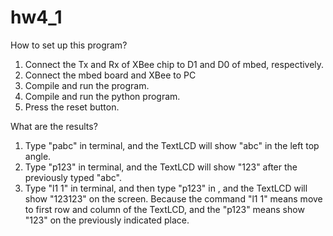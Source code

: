 # hw4_1

How to set up this program?
1. Connect the Tx and Rx of XBee chip to D1 and D0 of mbed, respectively.
2. Connect the mbed board and XBee to PC 
3. Compile and run the program.
4. Compile and run the python program.
5. Press the reset button.

What are the results?
1. Type "pabc" in terminal, and the TextLCD will show "abc" in the left top angle.
2. Type "p123" in terminal, and the TextLCD will show "123" after the previously typed "abc".
3. Type "l1 1" in terminal, and then type "p123" in , and the TextLCD will show "123123" on the screen. Because the command "l1 1" means move to first row and column of the TextLCD, and the "p123" means show "123" on the previously indicated place.
